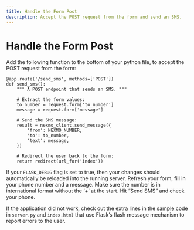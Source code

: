 ```yaml
---
title: Handle the Form Post
description: Accept the POST request from the form and send an SMS.
---
```


# Handle the Form Post

Add the following function to the bottom of your python file, to accept the POST request from the form:

```
@app.route('/send_sms', methods=['POST'])
def send_sms():
    """ A POST endpoint that sends an SMS. """
 
    # Extract the form values:
    to_number = request.form['to_number']
    message = request.form['message']
 
    # Send the SMS message:
    result = nexmo_client.send_message({
        'from': NEXMO_NUMBER,
        'to': to_number,
        'text': message,
    })
 
    # Redirect the user back to the form:
    return redirect(url_for('index'))
```

If your `FLASK_DEBUG` flag is set to true, then your changes should automatically be reloaded into the running server. Refresh your form, fill in your phone number and a message. Make sure the number is in international format without the ‘+’ at the start. Hit “Send SMS” and check your phone.

If the application did not work, check out the extra lines in the [sample code](https://github.com/Nexmo/nexmo-python-code-snippets/blob/master/sms/send-an-sms.py) in `server.py` and `index.html` that use Flask’s flash message mechanism to report errors to the user.